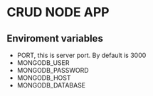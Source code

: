 # CRUD NODE APP

## Enviroment variables
* PORT, this is server port. By default is 3000
* MONGODB_USER
* MONGODB_PASSWORD
* MONGODB_HOST
* MONGODB_DATABASE